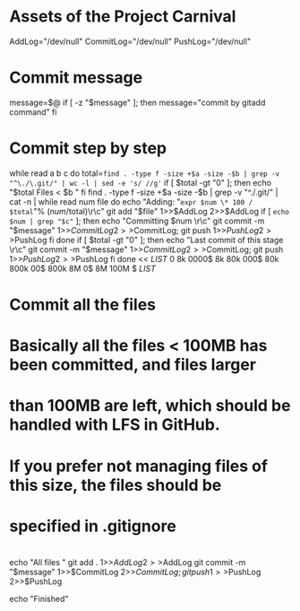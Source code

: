 # Assets of the Project Carnival
AddLog="/dev/null"
CommitLog="/dev/null"
PushLog="/dev/null"

# Commit message
message=$@
if [ -z "$message" ]; then
  message="commit by gitadd command"
fi

# Commit step by step
while read a b c
do
  total=`find . -type f -size +$a -size -$b | grep -v "^\./\.git/" | wc -l | sed -e 's/ //g'`
  if [ $total -gt "0" ]; then
    echo "$total Files < $b                              "
  fi
  find . -type f -size +$a -size -$b | grep -v "^\./\.git/" | cat -n | while read num file
  do
    echo "Adding: "`expr $num \* 100 / $total`"% ($num/$total)\r\c"
    git add "$file" 1>>$AddLog 2>>$AddLog
    if [ `echo $num | grep "$c"` ]; then
      echo "Committing $num                    \r\c"
      git commit -m "$message" 1>>$CommitLog 2>>$CommitLog; git push 1>>$PushLog 2>>$PushLog
    fi
  done
  if [ $total -gt "0" ]; then
    echo "Last commit of this stage                \r\c"
    git commit -m "$message" 1>>$CommitLog 2>>$CommitLog; git push 1>>$PushLog 2>>$PushLog
  fi
done << _LIST_
0 8k 0000$
8k 80k 000$
80k 800k 00$
800k 8M 0$
8M 100M $
_LIST_

# Commit all the files
#
# Basically all the files < 100MB has been committed, and files larger
# than 100MB are left, which should be handled with LFS in GitHub.
# If you prefer not managing files of this size, the files should be
# specified in .gitignore
#
echo "All files                       "
git add . 1>>$AddLog 2>>$AddLog
git commit -m "$message" 1>>$CommitLog 2>>$CommitLog; git push 1>>$PushLog 2>>$PushLog

echo "Finished"
